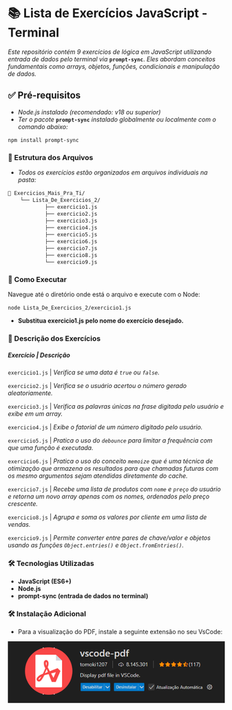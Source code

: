 # 📚 Lista de Exercícios JavaScript - Terminal

*Este repositório contém 9 exercícios de lógica em JavaScript utilizando entrada de dados pelo terminal via* **`prompt-sync`**. *Eles abordam conceitos fundamentais como arrays, objetos, funções, condicionais e manipulação de dados.*

## ✅ Pré-requisitos

- *Node.js instalado (recomendado: v18 ou superior)*
- *Ter o pacote* **`prompt-sync`** *instalado globalmente ou localmente com o comando abaixo:*

```
npm install prompt-sync
```

### 📁 Estrutura dos Arquivos

- *Todos os exercícios estão organizados em arquivos individuais na pasta:*

```
📁 Exercicios_Mais_Pra_Ti/
    └── Lista_De_Exercicios_2/
            ├── exercicio1.js
            ├── exercicio2.js
            ├── exercicio3.js
            ├── exercicio4.js
            ├── exercicio5.js
            ├── exercicio6.js
            ├── exercicio7.js
            ├── exercicio8.js
            └── exercicio9.js
```

### 🚀 Como Executar

Navegue até o diretório onde está o arquivo e execute com o Node:

```
node Lista_De_Exercicios_2/exercicio1.js
```
- **Substitua exercicio1.js pelo nome do exercício desejado.**

### 🧠 Descrição dos Exercícios

##### Exercício  |  Descrição

`exercicio1.js`  |  *Verifica se uma data é `true` ou `false`.*

`exercicio2.js`  |  *Verifica se o usuário acertou o número gerado aleatoriamente.*

`exercicio3.js`  |  *Verifica as palavras únicas na frase digitada pelo usuário e exibe em um array.*

`exercicio4.js`  |  *Exibe o fatorial de um número digitado pelo usuário.*

`exercicio5.js`  |  *Pratica o uso do `debounce` para limitar a frequência com que uma função é executada.*

`exercicio6.js`  |  *Pratica o uso do conceito `memoize` que é uma técnica de otimização que armazena os resultados para que chamadas futuras com os mesmo argumentos sejam atendidas diretamente do cache.*

`exercicio7.js`  |  *Recebe uma lista de produtos com `nome` e `preço` do usuário e retorna um novo array apenas com os nomes, ordenados pelo preço crescente.*

`exercicio8.js`  |  *Agrupa e soma os valores por cliente em uma lista de vendas.*

`exercicio9.js`  |  *Permite converter entre pares de chave/valor e objetos usando as funções `Object.entries()` e `Object.fromEntries()`.*

### 🛠 Tecnologias Utilizadas

- **JavaScript (ES6+)**
- **Node.js**
- **prompt-sync (entrada de dados no terminal)**

### 🛠 Instalação Adicional

- Para a visualização do PDF, instale a seguinte extensão no seu VsCode:

<img src='./image.png' />
